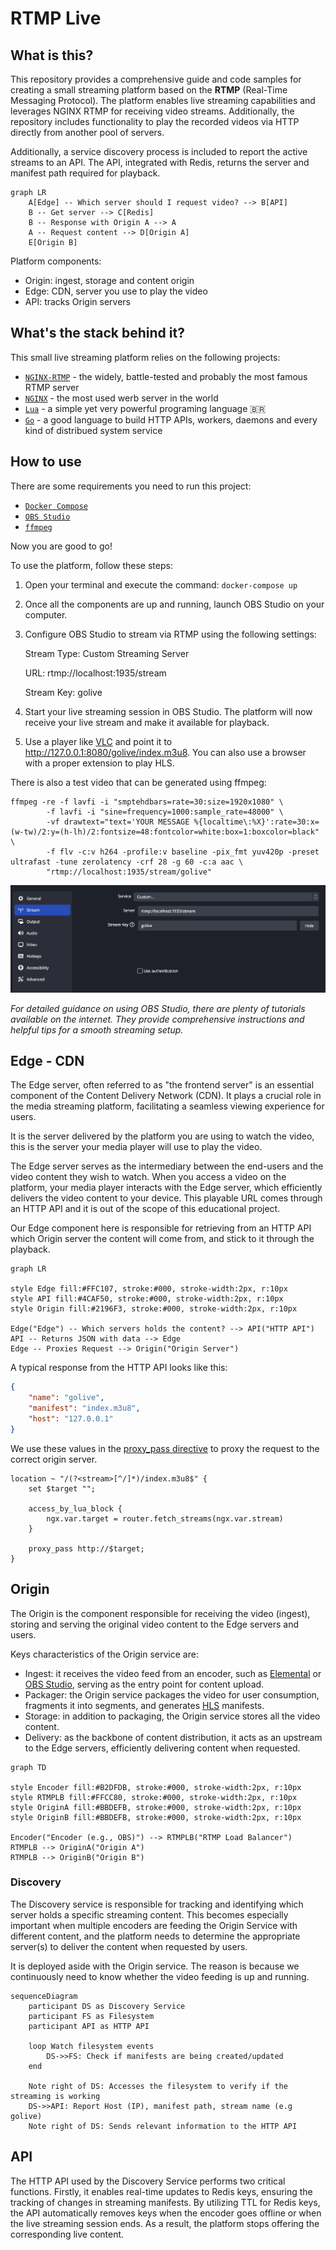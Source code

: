 # RTMP Live

## What is this?

This repository provides a comprehensive guide and code samples for creating a small streaming platform based on the **RTMP** (Real-Time Messaging Protocol). The platform enables live streaming capabilities and leverages NGINX RTMP for receiving video streams. Additionally, the repository includes functionality to play the recorded videos via HTTP directly from another pool of servers.

Additionally, a service discovery process is included to report the active streams to an API. The API, integrated with Redis, returns the server and manifest path required for playback.

```mermaid
graph LR
    A[Edge] -- Which server should I request video? --> B[API]
    B -- Get server --> C[Redis]
    B -- Response with Origin A --> A
    A -- Request content --> D[Origin A]
    E[Origin B]
```

Platform components:

* Origin: ingest, storage and content origin
* Edge: CDN, server you use to play the video
* API: tracks Origin servers

## What's the stack behind it?

This small live streaming platform relies on the following projects:

* [`NGINX-RTMP`](https://github.com/arut/nginx-rtmp-module) - the widely, battle-tested and probably the most famous RTMP server
* [`NGINX`](https://www.nginx.com/) - the most used werb server in the world
* [`Lua`](https://www.lua.org/) - a simple yet very powerful programing language 🇧🇷
* [`Go`](https://go.dev/) - a good language to build HTTP APIs, workers, daemons and every kind of distribued system service

## How to use

There are some requirements you need to run this project:
* [`Docker Compose`](https://docs.docker.com/compose/)
* [`OBS Studio`](https://obsproject.com/)
* [`ffmpeg`](https://www.ffmpeg.org/)

Now you are good to go!

To use the platform, follow these steps:

1. Open your terminal and execute the command:
```docker-compose up```
2. Once all the components are up and running, launch OBS Studio on your computer.
3. Configure OBS Studio to stream via RTMP using the following settings:

    Stream Type: Custom Streaming Server

    URL: rtmp://localhost:1935/stream

    Stream Key: golive

4. Start your live streaming session in OBS Studio. The platform will now receive your live stream and make it available for playback.
5. Use a player like [VLC](https://www.videolan.org/vlc/) and point it to http://127.0.0.1:8080/golive/index.m3u8. You can also use a browser with a proper extension to play HLS.

There is also a test video that can be generated using ffmpeg:

```console
ffmpeg -re -f lavfi -i "smptehdbars=rate=30:size=1920x1080" \
        -f lavfi -i "sine=frequency=1000:sample_rate=48000" \
        -vf drawtext="text='YOUR MESSAGE %{localtime\:%X}':rate=30:x=(w-tw)/2:y=(h-lh)/2:fontsize=48:fontcolor=white:box=1:boxcolor=black" \
        -f flv -c:v h264 -profile:v baseline -pix_fmt yuv420p -preset ultrafast -tune zerolatency -crf 28 -g 60 -c:a aac \
        "rtmp://localhost:1935/stream/golive"
```

![RTMP Settings](misc/rtmp_settings.png)

*For detailed guidance on using OBS Studio, there are plenty of tutorials available on the internet. They provide comprehensive instructions and helpful tips for a smooth streaming setup.*

## Edge - CDN

The Edge server, often referred to as "the frontend server" is an essential component of the Content Delivery Network (CDN). It plays a crucial role in the media streaming platform, facilitating a seamless viewing experience for users.

It is the server delivered by the platform you are using to watch the video, this is the server your media player will use to play the video.

The Edge server serves as the intermediary between the end-users and the video content they wish to watch. When you access a video on the platform, your media player interacts with the Edge server, which efficiently delivers the video content to your device. This playable URL comes through an HTTP API and it is out of the scope of this educational project.

Our Edge component here is responsible for retrieving from an HTTP API which Origin server the content will come from, and stick to it through the playback.

```mermaid
graph LR

style Edge fill:#FFC107, stroke:#000, stroke-width:2px, r:10px
style API fill:#4CAF50, stroke:#000, stroke-width:2px, r:10px
style Origin fill:#2196F3, stroke:#000, stroke-width:2px, r:10px

Edge("Edge") -- Which servers holds the content? --> API("HTTP API")
API -- Returns JSON with data --> Edge
Edge -- Proxies Request --> Origin("Origin Server")
```

A typical response from the HTTP API looks like this:

```json
{
    "name": "golive",
    "manifest": "index.m3u8",
    "host": "127.0.0.1"
}
```

We use these values in the [proxy_pass directive](https://docs.nginx.com/nginx/admin-guide/web-server/reverse-proxy/) to proxy the request to the correct origin server.


```nginx
location ~ "/(?<stream>[^/]*)/index.m3u8$" {
    set $target "";

    access_by_lua_block {
        ngx.var.target = router.fetch_streams(ngx.var.stream)
    }

    proxy_pass http://$target;
}
```

## Origin

The Origin is the component responsible for receiving the video (ingest), storing and serving the original video content to the Edge servers and users.

Keys characteristics of the Origin service are:

* Ingest: it receives the video feed from an encoder, such as [Elemental](https://aws.amazon.com/elemental-server/) or [OBS Studio](https://obsproject.com/), serving as the entry point for content upload.
* Packager: the Origin service packages the video for user consumption, fragments it into segments, and generates [HLS](https://developer.apple.com/streaming/) manifests.
* Storage: in addition to packaging, the Origin service stores all the video content.
* Delivery: as the backbone of content distribution, it acts as an upstream to the Edge servers, efficiently delivering content when requested.

```mermaid
graph TD

style Encoder fill:#B2DFDB, stroke:#000, stroke-width:2px, r:10px
style RTMPLB fill:#FFCC80, stroke:#000, stroke-width:2px, r:10px
style OriginA fill:#BBDEFB, stroke:#000, stroke-width:2px, r:10px
style OriginB fill:#BBDEFB, stroke:#000, stroke-width:2px, r:10px

Encoder("Encoder (e.g., OBS)") --> RTMPLB("RTMP Load Balancer")
RTMPLB --> OriginA("Origin A")
RTMPLB --> OriginB("Origin B")
```

### Discovery

The Discovery service is responsible for tracking and identifying which server holds a specific streaming content. This becomes especially important when multiple encoders are feeding the Origin Service with different content, and the platform needs to determine the appropriate server(s) to deliver the content when requested by users.

It is deployed aside with the Origin service. The reason is because we continuously need to know whether the video feeding is up and running.

```mermaid
sequenceDiagram
    participant DS as Discovery Service
    participant FS as Filesystem
    participant API as HTTP API

    loop Watch filesystem events
        DS->>FS: Check if manifests are being created/updated
    end

    Note right of DS: Accesses the filesystem to verify if the streaming is working
    DS->>API: Report Host (IP), manifest path, stream name (e.g golive)
    Note right of DS: Sends relevant information to the HTTP API
```

## API

The HTTP API used by the Discovery Service performs two critical functions. Firstly, it enables real-time updates to Redis keys, ensuring the tracking of changes in streaming manifests. By utilizing TTL for Redis keys, the API automatically removes keys when the encoder goes offline or when the live streaming session ends. As a result, the platform stops offering the corresponding live content.

